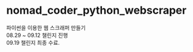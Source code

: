 # nomad_coder_python_webscraper
파이썬을 이용한 웹 스크래퍼 만들기
</br>
08.29 ~ 09.12 챌린지 진행
</br>
09.19 챌린지 최종 수료.
